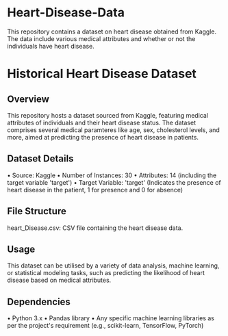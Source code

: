 # Heart-Disease-Data
This repository contains a dataset on heart disease obtained from Kaggle. The data include various medical attributes and whether or not the individuals have heart disease.
# Historical Heart Disease Dataset
## Overview
This repository hosts a dataset sourced from Kaggle, featuring medical attributes of individuals and their heart disease status. The dataset comprises several medical paramteres like age, sex, cholesterol levels, and more, aimed at predicting the presence of heart disease in patients.
## Dataset Details
•	Source: Kaggle
•	Number of Instances: 30
•	Attributes: 14 (including the target variable 'target')
•	Target Variable: 'target' (Indicates the presence of heart disease in the patient, 1 for presence and 0 for absence)
## File Structure
heart_Disease.csv: CSV file containing the heart disease data.
## Usage
This dataset can be utilised by a variety of data analysis, machine learning, or statistical modeling tasks, such as predicting the likelihood of heart disease based on medical attributes.
## Dependencies
•	Python 3.x
•	Pandas library
•	Any specific machine learning libraries as per the project's requirement (e.g., scikit-learn, TensorFlow, PyTorch)




